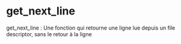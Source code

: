 # get_next_line
get_next_line : Une fonction qui retourne une ligne lue depuis un file descriptor, sans le retour à la ligne
